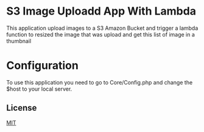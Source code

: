 # S3 Image Uploadd App With Lambda

This application upload images to a S3 Amazon Bucket and trigger a lambda function to resized the image that was upload and get this list of image in a thumbnail

# Configuration

To use this application you need to go to Core/Config.php and change the $host to your local server.

## License
[MIT](https://choosealicense.com/licenses/mit/)